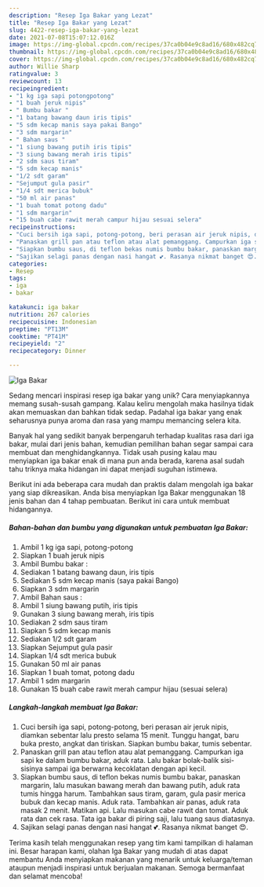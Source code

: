 ```yaml
---
description: "Resep Iga Bakar yang Lezat"
title: "Resep Iga Bakar yang Lezat"
slug: 4422-resep-iga-bakar-yang-lezat
date: 2021-07-08T15:07:12.016Z
image: https://img-global.cpcdn.com/recipes/37ca0b04e9c8ad16/680x482cq70/iga-bakar-foto-resep-utama.jpg
thumbnail: https://img-global.cpcdn.com/recipes/37ca0b04e9c8ad16/680x482cq70/iga-bakar-foto-resep-utama.jpg
cover: https://img-global.cpcdn.com/recipes/37ca0b04e9c8ad16/680x482cq70/iga-bakar-foto-resep-utama.jpg
author: Willie Sharp
ratingvalue: 3
reviewcount: 13
recipeingredient:
- "1 kg iga sapi potongpotong"
- "1 buah jeruk nipis"
- " Bumbu bakar "
- "1 batang bawang daun iris tipis"
- "5 sdm kecap manis saya pakai Bango"
- "3 sdm margarin"
- " Bahan saus "
- "1 siung bawang putih iris tipis"
- "3 siung bawang merah iris tipis"
- "2 sdm saus tiram"
- "5 sdm kecap manis"
- "1/2 sdt garam"
- "Sejumput gula pasir"
- "1/4 sdt merica bubuk"
- "50 ml air panas"
- "1 buah tomat potong dadu"
- "1 sdm margarin"
- "15 buah cabe rawit merah campur hijau sesuai selera"
recipeinstructions:
- "Cuci bersih iga sapi, potong-potong, beri perasan air jeruk nipis, diamkan sebentar lalu presto selama 15 menit. Tunggu hangat, baru buka presto, angkat dan tiriskan. Siapkan bumbu bakar, tumis sebentar."
- "Panaskan grill pan atau teflon atau alat pemanggang. Campurkan iga sapi ke dalam bumbu bakar, aduk rata. Lalu bakar bolak-balik sisi-sisinya sampai iga berwarna kecoklatan dengan api kecil."
- "Siapkan bumbu saus, di teflon bekas numis bumbu bakar, panaskan margarin, lalu masukan bawang merah dan bawang putih, aduk rata tumis hingga harum. Tambahkan saus tiram, garam, gula pasir merica bubuk dan kecap manis. Aduk rata. Tambahkan air panas, aduk rata masak 2 menit. Matikan api. Lalu masukan cabe rawit dan tomat. Aduk rata dan cek rasa. Tata iga bakar di piring saji, lalu tuang saus diatasnya."
- "Sajikan selagi panas dengan nasi hangat 💕. Rasanya nikmat banget 😍."
categories:
- Resep
tags:
- iga
- bakar

katakunci: iga bakar 
nutrition: 267 calories
recipecuisine: Indonesian
preptime: "PT13M"
cooktime: "PT41M"
recipeyield: "2"
recipecategory: Dinner

---
```



![Iga Bakar](https://img-global.cpcdn.com/recipes/37ca0b04e9c8ad16/680x482cq70/iga-bakar-foto-resep-utama.jpg)

Sedang mencari inspirasi resep iga bakar yang unik? Cara menyiapkannya memang susah-susah gampang. Kalau keliru mengolah maka hasilnya tidak akan memuaskan dan bahkan tidak sedap. Padahal iga bakar yang enak seharusnya punya aroma dan rasa yang mampu memancing selera kita.



Banyak hal yang sedikit banyak berpengaruh terhadap kualitas rasa dari iga bakar, mulai dari jenis bahan, kemudian pemilihan bahan segar sampai cara membuat dan menghidangkannya. Tidak usah pusing kalau mau menyiapkan iga bakar enak di mana pun anda berada, karena asal sudah tahu triknya maka hidangan ini dapat menjadi suguhan istimewa.


Berikut ini ada beberapa cara mudah dan praktis dalam mengolah iga bakar yang siap dikreasikan. Anda bisa menyiapkan Iga Bakar menggunakan 18 jenis bahan dan 4 tahap pembuatan. Berikut ini cara untuk membuat hidangannya.

<!--inarticleads1-->

##### Bahan-bahan dan bumbu yang digunakan untuk pembuatan Iga Bakar:

1. Ambil 1 kg iga sapi, potong-potong
1. Siapkan 1 buah jeruk nipis
1. Ambil  Bumbu bakar :
1. Sediakan 1 batang bawang daun, iris tipis
1. Sediakan 5 sdm kecap manis (saya pakai Bango)
1. Siapkan 3 sdm margarin
1. Ambil  Bahan saus :
1. Ambil 1 siung bawang putih, iris tipis
1. Gunakan 3 siung bawang merah, iris tipis
1. Sediakan 2 sdm saus tiram
1. Siapkan 5 sdm kecap manis
1. Sediakan 1/2 sdt garam
1. Siapkan Sejumput gula pasir
1. Siapkan 1/4 sdt merica bubuk
1. Gunakan 50 ml air panas
1. Siapkan 1 buah tomat, potong dadu
1. Ambil 1 sdm margarin
1. Gunakan 15 buah cabe rawit merah campur hijau (sesuai selera)




<!--inarticleads2-->

##### Langkah-langkah membuat Iga Bakar:

1. Cuci bersih iga sapi, potong-potong, beri perasan air jeruk nipis, diamkan sebentar lalu presto selama 15 menit. Tunggu hangat, baru buka presto, angkat dan tiriskan. Siapkan bumbu bakar, tumis sebentar.
1. Panaskan grill pan atau teflon atau alat pemanggang. Campurkan iga sapi ke dalam bumbu bakar, aduk rata. Lalu bakar bolak-balik sisi-sisinya sampai iga berwarna kecoklatan dengan api kecil.
1. Siapkan bumbu saus, di teflon bekas numis bumbu bakar, panaskan margarin, lalu masukan bawang merah dan bawang putih, aduk rata tumis hingga harum. Tambahkan saus tiram, garam, gula pasir merica bubuk dan kecap manis. Aduk rata. Tambahkan air panas, aduk rata masak 2 menit. Matikan api. Lalu masukan cabe rawit dan tomat. Aduk rata dan cek rasa. Tata iga bakar di piring saji, lalu tuang saus diatasnya.
1. Sajikan selagi panas dengan nasi hangat 💕. Rasanya nikmat banget 😍.




Terima kasih telah menggunakan resep yang tim kami tampilkan di halaman ini. Besar harapan kami, olahan Iga Bakar yang mudah di atas dapat membantu Anda menyiapkan makanan yang menarik untuk keluarga/teman ataupun menjadi inspirasi untuk berjualan makanan. Semoga bermanfaat dan selamat mencoba!

